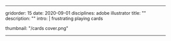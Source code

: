 ---

gridorder: 15
date: 2020-09-01
disciplines: adobe illustrator
title: ""
description: ""
intro: |
 frustrating playing cards

thumbnail: "/cards cover.png"

---